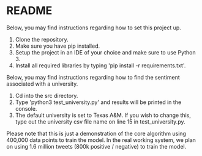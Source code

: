 # README

Below, you may find instructions regarding how to set this project up.

1. Clone the repository.
2. Make sure you have pip installed.
3. Setup the project in an IDE of your choice and make sure to use Python 3.
4. Install all required libraries by typing 'pip install -r requirements.txt'.

Below, you may find instructions regarding how to find the sentiment associated with a university.

1. Cd into the src directory.
2. Type 'python3 test_university.py' and results will be printed in the console.
3. The default university is set to Texas A&M. If you wish to change this, type out the university csv file name on line 15 in test_university.py.

Please note that this is just a demonstration of the core algorithm using 400,000 data points to train the model. In the real working system, we plan on using 1.6 million tweets (800k positive / negative) to train the model.
